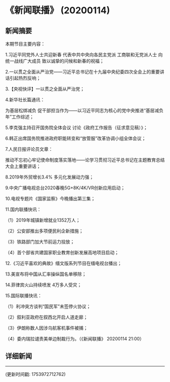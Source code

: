 # 《新闻联播》 (20200114)

## 新闻摘要

本期节目主要内容：

1.习近平同党外人士共迎新春 代表中共中央向各民主党派 工商联和无党派人士 向统一战线广大成员 致以诚挚的问候和新春的祝福；

2.一以贯之全面从严治党——习近平总书记在十九届中央纪委四次全会上的重要讲话引起热烈反响；

3.【央视快评】一以贯之全面从严治党；

4.新华社长篇通讯：

为基层松绑减负 促干部担当作为——以习近平同志为核心的党中央推进“基层减负年”工作综述；

5.李克强主持召开国务院全体会议 讨论《政府工作报告（征求意见稿）》；

6.韩正出席国务院推进政府职能转变和“放管服”改革协调小组全体会议；

7.人民日报评论员文章：

推动不忘初心牢记使命制度落实落地——论学习贯彻习近平总书记在主题教育总结大会上重要讲话；

8.2019年外贸增长3.4% 多元化发展动力强；

9.中央广播电视总台2020春晚5G+8K/4K/VR创新应用启动；

10.电视专题片《国家监察》今晚播出第三集；

11.国内联播快讯：

（1）2019年城镇新增就业1352万人；

（2）公安部推出多项便民利企新措施；

（3）铁路部门加大节前运力投放；

（4）首个部省共建国家职业教育创新发展高地项目启动；

12.《习近平喜欢的典故》缅文版系列节目在缅电视台播出；

13.美宣布将中国从汇率操纵国名单移除；

14.菲律宾火山持续喷发 4万多人受灾；

15.国际联播快讯：

（1）利冲突方谈判“国民军”未签停火协议；

（2）叙利亚政府在叙西北开启人道走廊；

（3）伊朗称数人因涉乌航客机事件被捕；

（4）委内瑞拉谴责美单边制裁行为。（《新闻联播》 20200114 21:00）

## 详细新闻

---

(更新时间戳: 1753972712762)

